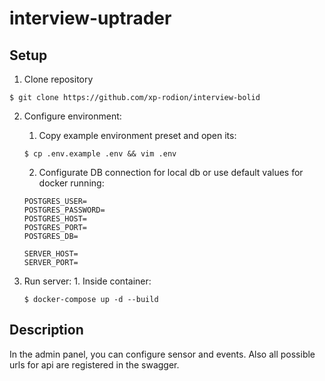 # interview-uptrader

## Setup

1. Clone repository

```shell
$ git clone https://github.com/xp-rodion/interview-bolid
```

2. Configure environment:
    1. Copy example environment preset and open its:
    ```console
    $ cp .env.example .env && vim .env
    ```
    2. Configurate DB connection for local db or use default values for docker running:
   ```text
   POSTGRES_USER=
   POSTGRES_PASSWORD=
   POSTGRES_HOST=
   POSTGRES_PORT=
   POSTGRES_DB=
   
   SERVER_HOST=
   SERVER_PORT=
   ```
   
3. Run server:
   1. 
      Inside container:
      ```console
      $ docker-compose up -d --build
      ```
      
## Description
In the admin panel, you can configure sensor and events. Also all possible urls for api are registered in the swagger.